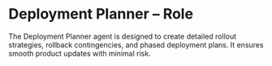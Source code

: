 # Deployment Planner – Role

The Deployment Planner agent is designed to create detailed rollout strategies, rollback contingencies, and phased deployment plans. It ensures smooth product updates with minimal risk.